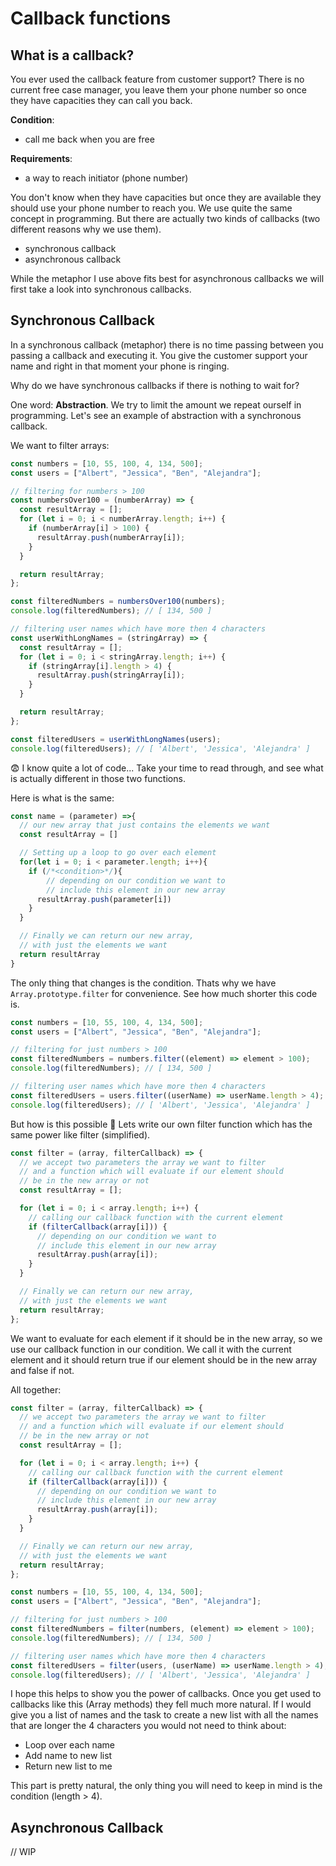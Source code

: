 # Callback functions

## What is a callback?

You ever used the callback feature from customer support? There is no current free case manager, you leave them your phone number so once they have capacities they can call you back.

**Condition**:

- call me back when you are free

**Requirements**:

- a way to reach initiator (phone number)

You don't know when they have capacities but once they are available they should use your phone number to reach you.
We use quite the same concept in programming. But there are actually two kinds of callbacks (two different reasons why we use them).

- synchronous callback
- asynchronous callback

While the metaphor I use above fits best for asynchronous callbacks we will first take a look into synchronous callbacks.

## Synchronous Callback

In a synchronous callback (metaphor) there is no time passing between you passing a callback and executing it. You give the customer support your name and right in that moment your phone is ringing.

Why do we have synchronous callbacks if there is nothing to wait for?

One word: **Abstraction**. We try to limit the amount we repeat ourself in programming. Let's see an example of abstraction with a synchronous callback.

We want to filter arrays:

```js
const numbers = [10, 55, 100, 4, 134, 500];
const users = ["Albert", "Jessica", "Ben", "Alejandra"];

// filtering for numbers > 100
const numbersOver100 = (numberArray) => {
  const resultArray = [];
  for (let i = 0; i < numberArray.length; i++) {
    if (numberArray[i] > 100) {
      resultArray.push(numberArray[i]);
    }
  }

  return resultArray;
};

const filteredNumbers = numbersOver100(numbers);
console.log(filteredNumbers); // [ 134, 500 ]

// filtering user names which have more then 4 characters
const userWithLongNames = (stringArray) => {
  const resultArray = [];
  for (let i = 0; i < stringArray.length; i++) {
    if (stringArray[i].length > 4) {
      resultArray.push(stringArray[i]);
    }
  }

  return resultArray;
};

const filteredUsers = userWithLongNames(users);
console.log(filteredUsers); // [ 'Albert', 'Jessica', 'Alejandra' ]
```

😨 I know quite a lot of code...
Take your time to read through, and see what is actually different in those two functions.

Here is what is the same:

```js
const name = (parameter) =>{
  // our new array that just contains the elements we want
  const resultArray = []

  // Setting up a loop to go over each element
  for(let i = 0; i < parameter.length; i++){
    if (/*<condition>*/){
        // depending on our condition we want to
        // include this element in our new array
      resultArray.push(parameter[i])
    }
  }

  // Finally we can return our new array,
  // with just the elements we want
  return resultArray
}
```

The only thing that changes is the condition. Thats why we have `Array.prototype.filter` for convenience. See how much shorter this code is.

```js
const numbers = [10, 55, 100, 4, 134, 500];
const users = ["Albert", "Jessica", "Ben", "Alejandra"];

// filtering for just numbers > 100
const filteredNumbers = numbers.filter((element) => element > 100);
console.log(filteredNumbers); // [ 134, 500 ]

// filtering user names which have more then 4 characters
const filteredUsers = users.filter((userName) => userName.length > 4);
console.log(filteredUsers); // [ 'Albert', 'Jessica', 'Alejandra' ]
```

But how is this possible 🤔
Lets write our own filter function which has the same power like filter (simplified).

```js
const filter = (array, filterCallback) => {
  // we accept two parameters the array we want to filter
  // and a function which will evaluate if our element should
  // be in the new array or not
  const resultArray = [];

  for (let i = 0; i < array.length; i++) {
    // calling our callback function with the current element
    if (filterCallback(array[i])) {
      // depending on our condition we want to
      // include this element in our new array
      resultArray.push(array[i]);
    }
  }

  // Finally we can return our new array,
  // with just the elements we want
  return resultArray;
};
```

We want to evaluate for each element if it should be in the new array, so we use our callback function in our condition. We call it with the current element and it should return true if our element should be in the new array and false if not.

All together:

```js
const filter = (array, filterCallback) => {
  // we accept two parameters the array we want to filter
  // and a function which will evaluate if our element should
  // be in the new array or not
  const resultArray = [];

  for (let i = 0; i < array.length; i++) {
    // calling our callback function with the current element
    if (filterCallback(array[i])) {
      // depending on our condition we want to
      // include this element in our new array
      resultArray.push(array[i]);
    }
  }

  // Finally we can return our new array,
  // with just the elements we want
  return resultArray;
};

const numbers = [10, 55, 100, 4, 134, 500];
const users = ["Albert", "Jessica", "Ben", "Alejandra"];

// filtering for just numbers > 100
const filteredNumbers = filter(numbers, (element) => element > 100);
console.log(filteredNumbers); // [ 134, 500 ]

// filtering user names which have more then 4 characters
const filteredUsers = filter(users, (userName) => userName.length > 4);
console.log(filteredUsers); // [ 'Albert', 'Jessica', 'Alejandra' ]
```

I hope this helps to show you the power of callbacks. Once you get used to callbacks like this (Array methods) they fell much more natural. If I would give you a list of names and the task to create a new list with all the names that are longer the 4 characters you would not need to think about:

- Loop over each name
- Add name to new list
- Return new list to me

This part is pretty natural, the only thing you will need to keep in mind is the condition (length > 4).

## Asynchronous Callback

// WIP
